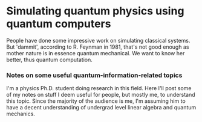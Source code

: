 # Simulating quantum physics using quantum computers
People have done some impressive work on simulating classical systems. But 'dammit', according to R. Feynman in 1981, that's not good enough as mother nature is in essence quantum mechanical. We want to know her better, thus quantum computation.

### Notes on some useful quantum-information-related topics
I'm a physics Ph.D. student doing research in this field. Here I'll post some of my notes on stuff I deem useful for people, but mostly me, to understand this topic. Since the majority of the audience is me, I'm assuming him to have a decent understanding of undergrad level linear algebra and quantum mechanics. 
